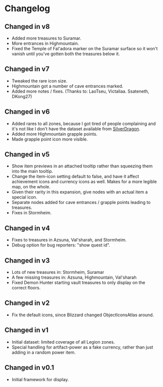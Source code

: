 # Changelog

## Changed in v8

* Added more treasures to Suramar.
* More entrances in Highmountain.
* Fixed the Temple of Fal'adora marker on the Suramar surface so it won't vanish until you've gotten both the treasures below it.

## Changed in v7

* Tweaked the rare icon size.
* Highmountain got a number of cave entrances marked.
* Added more notes / fixes. (Thanks to: LaoTseu, Victaliaa. Ssateneth, DKong27)

## Changed in v6

* Added rares to all zones, because I got tired of people complaining and it's not like I don't have the dataset available from [SilverDragon](https://mods.curse.com/addons/WoW/silver-dragon).
* Added more Highmountain grapple points.
* Made grapple point icon more visible.

## Changed in v5

* Show item previews in an attached tooltip rather than squeezing them into the main tooltip.
* Change the item-icon setting default to false, and have it affect achievement icons and currency icons as well. Makes for a more legible map, on the whole.
* Given their rarity in this expansion, give nodes with an actual item a special icon.
* Separate nodes added for cave entrances / grapple points leading to treasures.
* Fixes in Stormheim.

## Changed in v4

* Fixes to treasures in Azsuna, Val'sharah, and Stormheim.
* Debug option for bug reporters: "show quest id".

## Changed in v3

* Lots of new treasures in: Stormheim, Suramar
* A few missing treasures in: Azsuna, Highmountain, Val'sharah
* Fixed Demon Hunter starting vault treasures to only display on the correct floors.

## Changed in v2

* Fix the default icons, since Blizzard changed ObjectIconsAtlas around.

## Changed in v1

* Initial dataset: limited coverage of all Legion zones.
* Special handling for artifact-power as a fake currency, rather than just adding in a random power item.

## Changed in v0.1

* Initial framework for display.

